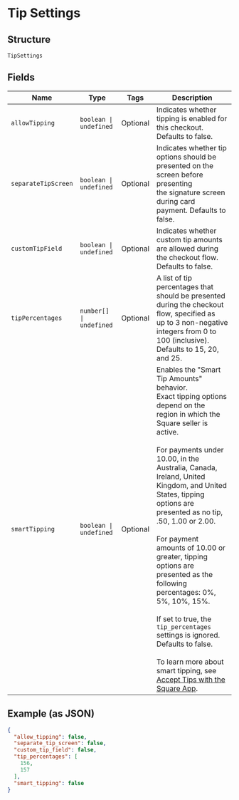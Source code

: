 
# Tip Settings

## Structure

`TipSettings`

## Fields

| Name | Type | Tags | Description |
|  --- | --- | --- | --- |
| `allowTipping` | `boolean \| undefined` | Optional | Indicates whether tipping is enabled for this checkout. Defaults to false. |
| `separateTipScreen` | `boolean \| undefined` | Optional | Indicates whether tip options should be presented on the screen before presenting<br>the signature screen during card payment. Defaults to false. |
| `customTipField` | `boolean \| undefined` | Optional | Indicates whether custom tip amounts are allowed during the checkout flow. Defaults to false. |
| `tipPercentages` | `number[] \| undefined` | Optional | A list of tip percentages that should be presented during the checkout flow, specified as<br>up to 3 non-negative integers from 0 to 100 (inclusive). Defaults to 15, 20, and 25. |
| `smartTipping` | `boolean \| undefined` | Optional | Enables the "Smart Tip Amounts" behavior.<br>Exact tipping options depend on the region in which the Square seller is active.<br><br>For payments under 10.00, in the Australia, Canada, Ireland, United Kingdom, and United States, tipping options are presented as no tip, .50, 1.00 or 2.00.<br><br>For payment amounts of 10.00 or greater, tipping options are presented as the following percentages: 0%, 5%, 10%, 15%.<br><br>If set to true, the `tip_percentages` settings is ignored.<br>Defaults to false.<br><br>To learn more about smart tipping, see [Accept Tips with the Square App](https://squareup.com/help/us/en/article/5069-accept-tips-with-the-square-app). |

## Example (as JSON)

```json
{
  "allow_tipping": false,
  "separate_tip_screen": false,
  "custom_tip_field": false,
  "tip_percentages": [
    156,
    157
  ],
  "smart_tipping": false
}
```

